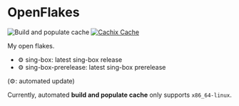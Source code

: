 # OpenFlakes

![Build and populate cache](https://github.com/aur3l14no/openflakes/workflows/Build%20and%20populate%20cache/badge.svg)
[![Cachix Cache](https://img.shields.io/badge/cachix-aur3l14no-blue.svg)](https://aur3l14no.cachix.org)

My open flakes.


- ⚙ sing-box: latest sing-box release
- ⚙ sing-box-prerelease: latest sing-box prerelease

(⚙: automated update)

Currently, automated **build and populate cache** only supports `x86_64-linux`.
